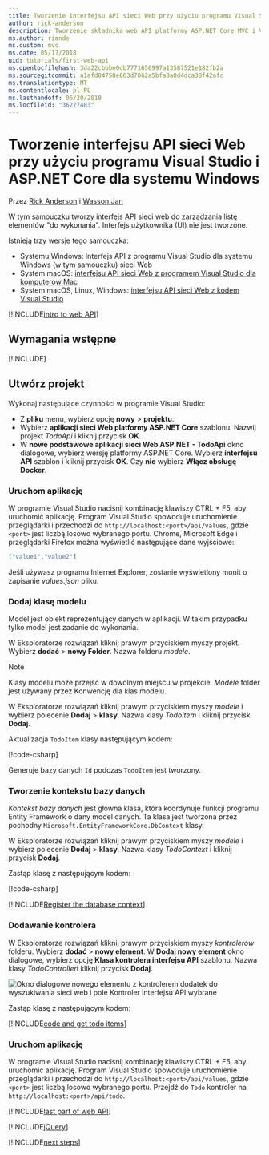 ```yaml
---
title: Tworzenie interfejsu API sieci Web przy użyciu programu Visual Studio i ASP.NET Core dla systemu Windows
author: rick-anderson
description: Tworzenie składnika web API platformy ASP.NET Core MVC i Visual Studio dla systemu Windows
ms.author: riande
ms.custom: mvc
ms.date: 05/17/2018
uid: tutorials/first-web-api
ms.openlocfilehash: 3da22cbbbe0db7771656997a13587521e182fb2a
ms.sourcegitcommit: a1afd04758e663d7062a5bfa8a0d4dca38f42afc
ms.translationtype: MT
ms.contentlocale: pl-PL
ms.lasthandoff: 06/20/2018
ms.locfileid: "36277403"
---
```

# <a name="create-a-web-api-with-aspnet-core-and-visual-studio-for-windows"></a>Tworzenie interfejsu API sieci Web przy użyciu programu Visual Studio i ASP.NET Core dla systemu Windows

Przez [Rick Anderson](https://twitter.com/RickAndMSFT) i [Wasson Jan](https://github.com/mikewasson)

W tym samouczku tworzy interfejs API sieci web do zarządzania listę elementów "do wykonania". Interfejs użytkownika (UI) nie jest tworzone.

Istnieją trzy wersje tego samouczka:

* Systemu Windows: Interfejs API z programu Visual Studio dla systemu Windows (w tym samouczku) sieci Web
* System macOS: [interfejsu API sieci Web z programem Visual Studio dla komputerów Mac](xref:tutorials/first-web-api-mac)
* System macOS, Linux, Windows: [interfejsu API sieci Web z kodem Visual Studio](xref:tutorials/web-api-vsc)

<!-- WARNING: The code AND images in this doc are used by uid: tutorials/web-api-vsc, tutorials/first-web-api-mac and tutorials/first-web-api. If you change any code/images in this tutorial, update uid: tutorials/web-api-vsc -->

[!INCLUDE[intro to web API](../includes/webApi/intro.md)]

## <a name="prerequisites"></a>Wymagania wstępne

[!INCLUDE[](~/includes/net-core-prereqs-windows.md)]

## <a name="create-the-project"></a>Utwórz projekt

Wykonaj następujące czynności w programie Visual Studio:

* Z **pliku** menu, wybierz opcję **nowy** > **projektu**.
* Wybierz **aplikacji sieci Web platformy ASP.NET Core** szablonu. Nazwij projekt *TodoApi* i kliknij przycisk **OK**.
* W **nowe podstawowe aplikacji sieci Web ASP.NET - TodoApi** okno dialogowe, wybierz wersję platformy ASP.NET Core. Wybierz **interfejsu API** szablon i kliknij przycisk **OK**. Czy **nie** wybierz **Włącz obsługę Docker**.

### <a name="launch-the-app"></a>Uruchom aplikację

W programie Visual Studio naciśnij kombinację klawiszy CTRL + F5, aby uruchomić aplikację. Program Visual Studio spowoduje uruchomienie przeglądarki i przechodzi do `http://localhost:<port>/api/values`, gdzie `<port>` jest liczbą losowo wybranego portu. Chrome, Microsoft Edge i przeglądarki Firefox można wyświetlić następujące dane wyjściowe:

```json
["value1","value2"]
```

Jeśli używasz programu Internet Explorer, zostanie wyświetlony monit o zapisanie *values.json* pliku.

### <a name="add-a-model-class"></a>Dodaj klasę modelu

Model jest obiekt reprezentujący danych w aplikacji. W takim przypadku tylko model jest zadanie do wykonania.

W Eksploratorze rozwiązań kliknij prawym przyciskiem myszy projekt. Wybierz **dodać** > **nowy Folder**. Nazwa folderu *modele*.

> [!NOTE]
> Klasy modelu może przejść w dowolnym miejscu w projekcie. *Modele* folder jest używany przez Konwencję dla klas modelu.

W Eksploratorze rozwiązań kliknij prawym przyciskiem myszy *modele* i wybierz polecenie **Dodaj** > **klasy**. Nazwa klasy *TodoItem* i kliknij przycisk **Dodaj**.

Aktualizacja `TodoItem` klasy następującym kodem:

[!code-csharp[](first-web-api/samples/2.0/TodoApi/Models/TodoItem.cs)]

Generuje bazy danych `Id` podczas `TodoItem` jest tworzony.

### <a name="create-the-database-context"></a>Tworzenie kontekstu bazy danych

*Kontekst bazy danych* jest główna klasa, która koordynuje funkcji programu Entity Framework o dany model danych. Ta klasa jest tworzona przez pochodny `Microsoft.EntityFrameworkCore.DbContext` klasy.

W Eksploratorze rozwiązań kliknij prawym przyciskiem myszy *modele* i wybierz polecenie **Dodaj** > **klasy**. Nazwa klasy *TodoContext* i kliknij przycisk **Dodaj**.

Zastąp klasę z następującym kodem:

[!code-csharp[](first-web-api/samples/2.0/TodoApi/Models/TodoContext.cs)]

[!INCLUDE[Register the database context](../includes/webApi/register_dbContext.md)]

### <a name="add-a-controller"></a>Dodawanie kontrolera

W Eksploratorze rozwiązań kliknij prawym przyciskiem myszy *kontrolerów* folderu. Wybierz **dodać** > **nowy element**. W **Dodaj nowy element** okno dialogowe, wybierz opcję **Klasa kontrolera interfejsu API** szablonu. Nazwa klasy *TodoController*i kliknij przycisk **Dodaj**.

![Okno dialogowe nowego elementu z kontrolerem dodatek do wyszukiwania sieci web i pole Kontroler interfejsu API wybrane](first-web-api/_static/new_controller.png)

Zastąp klasę z następującym kodem:

[!INCLUDE[code and get todo items](../includes/webApi/getTodoItems.md)]

### <a name="launch-the-app"></a>Uruchom aplikację

W programie Visual Studio naciśnij kombinację klawiszy CTRL + F5, aby uruchomić aplikację. Program Visual Studio spowoduje uruchomienie przeglądarki i przechodzi do `http://localhost:<port>/api/values`, gdzie `<port>` jest liczbą losowo wybranego portu. Przejdź do `Todo` kontroler na `http://localhost:<port>/api/todo`.

[!INCLUDE[last part of web API](../includes/webApi/end.md)]

[!INCLUDE[jQuery](../includes/webApi/add-jquery.md)]

[!INCLUDE[next steps](../includes/webApi/next.md)]
